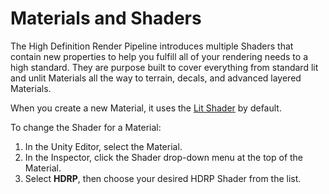 # Materials and Shaders

The High Definition Render Pipeline introduces multiple Shaders that contain new properties to help you fulfill all of your rendering needs to a high standard. They are purpose built to cover everything from standard lit and unlit Materials all the way to terrain, decals, and advanced layered Materials.

When you create a new Material, it uses the [Lit Shader](Lit-Shader.html) by default. 

To change the Shader for a Material:

1. In the Unity Editor, select the Material.
2.  In the Inspector, click the Shader drop-down menu at the top of the Material.
3. Select **HDRP**, then choose your desired HDRP Shader from the list.